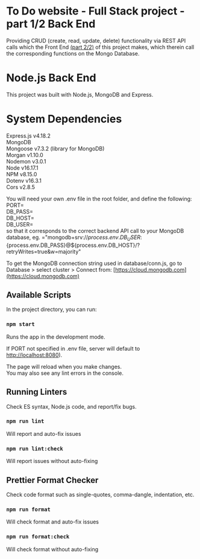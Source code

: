 # To Do website - Full Stack project - part 1/2 Back End

Providing CRUD (create, read, update, delete) functionality via REST API calls which the Front End [(part 2/2)](https://github.com/mbborromeo/todoapp-fullstack-frontend) of this project makes, which therein call the corresponding functions on the Mongo Database.

# Node.js Back End

This project was built with Node.js, MongoDB and Express.

# System Dependencies

Express.js v4.18.2\
MongoDB\
Mongoose v7.3.2 (library for MongoDB)\
Morgan v1.10.0\
Nodemon v3.0.1\
Node v16.17.1\
NPM v8.15.0\
Dotenv v16.3.1\
Cors v2.8.5

You will need your own .env file in the root folder, and define the following:\
PORT=\
DB_PASS=\
DB_HOST=\
DB_USER=\
so that it corresponds to the correct backend API call to your MongoDB database,
eg. ="mongodb+srv://${process.env.DB_USER}:${process.env.DB_PASS}@${process.env.DB_HOST}/?retryWrites=true&w=majority"

To get the MongoDB connection string used in database/conn.js, go to Database > select cluster > Connect from:
[https://cloud.mongodb.com](https://cloud.mongodb.com)

## Available Scripts

In the project directory, you can run:

### `npm start`

Runs the app in the development mode.

If PORT not specified in .env file, server will default to [http://localhost:8080](http://localhost:8080)).

The page will reload when you make changes.\
You may also see any lint errors in the console.

## Running Linters

Check ES syntax, Node.js code, and report/fix bugs.

### `npm run lint`

Will report and auto-fix issues

### `npm run lint:check`

Will report issues without auto-fixing

## Prettier Format Checker

Check code format such as single-quotes, comma-dangle, indentation, etc.

### `npm run format`

Will check format and auto-fix issues

### `npm run format:check`

Will check format without auto-fixing
